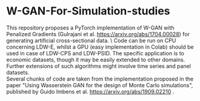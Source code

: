 # W-GAN-For-Simulation-studies
This repository proposes a PyTorch implementation of W-GAN with Penalized Gradients (Gulrajani et al. https://arxiv.org/abs/1704.00028) for generating artificial cross-sectional data. \\ Code can be run on CPU concerning LDW-E, whilst a GPU (easy implementation in Colab) should be used in case of LDW-CPS and LDW-PSID. 
The specific application is to economic datasets, though it may be easily extended to other domains. Further extensions of such algorithms might involve time series and panel datasets. \
Several chunks of code are taken from the implementation proposed in the paper "Using Wasserstein GAN for the design of Monte Carlo simulations", published by Guido Imbens et al. https://arxiv.org/abs/1909.02210 \.
